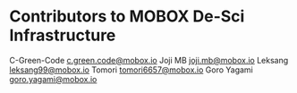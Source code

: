 # Contributors to MOBOX De-Sci Infrastructure

C-Green-Code <c.green.code@mobox.io>
Joji MB <joji.mb@mobox.io>
Leksang <leksang99@mobox.io>
Tomori <tomori6657@mobox.io>
Goro Yagami <goro.yagami@mobox.io>